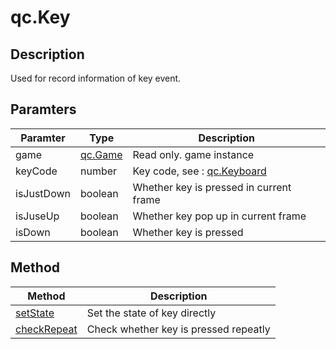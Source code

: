 # qc.Key

## Description
Used for record information of key event.

## Paramters
| Paramter | Type | Description |
| ------------- |-------------|-------------|
| game | [qc.Game](../game/README.md) | Read only. game instance |
| keyCode | number | Key code, see : [qc.Keyboard](Keyboard.md) |
| isJustDown | boolean | Whether key is pressed in current frame |
| isJuseUp | boolean | Whether key pop up in current frame |
| isDown | boolean | Whether key is pressed |

## Method
| Method | Description |
| ------------- |-------------|
| [setState](Key_setState.md) | Set the state of key directly |
| [checkRepeat](Key_checkRepeat.md) | Check whether key is pressed repeatly |
